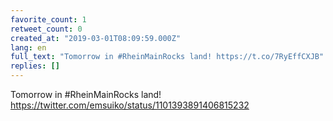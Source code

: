 ```yaml
---
favorite_count: 1
retweet_count: 0
created_at: "2019-03-01T08:09:59.000Z"
lang: en
full_text: "Tomorrow in #RheinMainRocks land! https://t.co/7RyEffCXJB"
replies: []
---
```


Tomorrow in #RheinMainRocks land!
<https://twitter.com/emsuiko/status/1101393891406815232>
